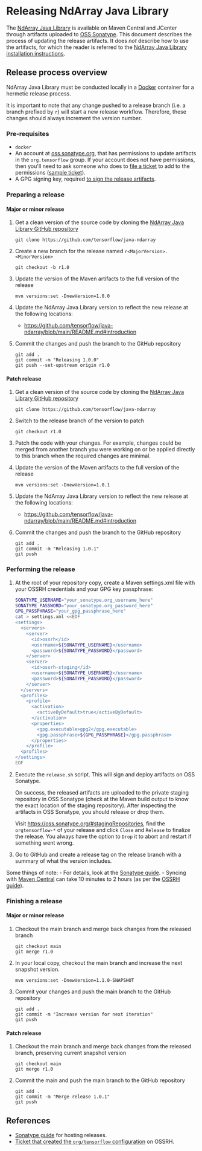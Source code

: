 # Releasing NdArray Java Library

The
[NdArray Java Library](https://github.com/tensorflow/java-ndarray) is available on Maven Central and JCenter
through artifacts uploaded to
[OSS Sonatype](https://oss.sonatype.org/content/repositories/releases/org/tensorflow/). This
document describes the process of updating the release artifacts. It does _not_ describe how to use
the artifacts, for which the reader is referred to the
[NdArray Java Library installation instructions](https://github.com/tensorflow/java-ndarray/blob/main/README.md).

## Release process overview

NdArray Java Library must be conducted locally in a [Docker](https://www.docker.com) container for a hermetic release process.

It is important to note that any change pushed to a release branch (i.e. a branch prefixed
by `r`) will start a new release workflow. Therefore, these changes should always increment the
version number.

### Pre-requisites

-   `docker`
-   An account at [oss.sonatype.org](https://oss.sonatype.org/), that has
    permissions to update artifacts in the `org.tensorflow` group. If your
    account does not have permissions, then you'll need to ask someone who does
    to [file a ticket](https://issues.sonatype.org/) to add to the permissions
    ([sample ticket](https://issues.sonatype.org/browse/MVNCENTRAL-1637)).
-   A GPG signing key, required
    [to sign the release artifacts](http://central.sonatype.org/pages/apache-maven.html#gpg-signed-components).

### Preparing a release

#### Major or minor release

1.  Get a clean version of the source code by cloning the
    [NdArray Java Library GitHub repository](https://github.com/tensorflow/java-ndarray)
    ```
    git clone https://github.com/tensorflow/java-ndarray
    ```
2.  Create a new branch for the release named `r<MajorVersion>.<MinorVersion>`
    ```
    git checkout -b r1.0
    ```
3.  Update the version of the Maven artifacts to the full version of the release
    ```
    mvn versions:set -DnewVersion=1.0.0
    ```
4.  Update the NdArray Java Library version to reflect the new release at the following locations:
    - https://github.com/tensorflow/java-ndarray/blob/main/README.md#introduction

5.  Commit the changes and push the branch to the GitHub repository
    ```
    git add .
    git commit -m "Releasing 1.0.0"
    git push --set-upstream origin r1.0
    ```

#### Patch release

1.  Get a clean version of the source code by cloning the
    [NdArray Java Library GitHub repository](https://github.com/tensorflow/java-ndarray)
    ```
    git clone https://github.com/tensorflow/java-ndarray
    ```
2.  Switch to the release branch of the version to patch
    ```
    git checkout r1.0
    ```
3.  Patch the code with your changes. For example, changes could be merged from another branch you
    were working on or be applied directly to this branch when the required changes are minimal.

4.  Update the version of the Maven artifacts to the full version of the release
    ```
    mvn versions:set -DnewVersion=1.0.1
    ```
5.  Update the NdArray Java Library version to reflect the new release at the following locations:
    - https://github.com/tensorflow/java-ndarray/blob/main/README.md#introduction

6.  Commit the changes and push the branch to the GitHub repository
    ```
    git add .
    git commit -m "Releasing 1.0.1"
    git push
    ```

### Performing the release

1.  At the root of your repository copy, create a Maven settings.xml file with your OSSRH credentials and
    your GPG key passphrase:
    ```sh
    SONATYPE_USERNAME="your_sonatype.org_username_here"
    SONATYPE_PASSWORD="your_sonatype.org_password_here"
    GPG_PASSPHRASE="your_gpg_passphrase_here"
    cat > settings.xml <<EOF
    <settings>
      <servers>
        <server>
          <id>ossrh</id>
          <username>${SONATYPE_USERNAME}</username>
          <password>${SONATYPE_PASSWORD}</password>
        </server>
        <server>
          <id>ossrh-staging</id>
          <username>${SONATYPE_USERNAME}</username>
          <password>${SONATYPE_PASSWORD}</password>
        </server>
      </servers>
      <profiles>
        <profile>
          <activation>
            <activeByDefault>true</activeByDefault>
          </activation>
          <properties>
            <gpg.executable>gpg2</gpg.executable>
            <gpg.passphrase>${GPG_PASSPHRASE}</gpg.passphrase>
          </properties>
        </profile>
      <profiles>
    </settings>
    EOF
    ```
2.  Execute the `release.sh` script. This will sign and deploy artifacts on OSS Sonatype.

    On success, the released artifacts are uploaded to the private staging repository in OSS Sonatype (check at the Maven
    build output to know the exact location of the staging repository). After inspecting the artifacts in OSS Sonatype, you 
    should release or drop them.
    
    Visit https://oss.sonatype.org/#stagingRepositories, find the `orgtensorflow-*`
    of your release and click `Close` and `Release` to finalize the release. You always have the option
    to `Drop` it to abort and restart if something went wrong.

3.  Go to GitHub and create a release tag on the release branch with a summary of what the version includes.

Some things of note:
    - For details, look at the [Sonatype guide](http://central.sonatype.org/pages/releasing-the-deployment.html).
    - Syncing with [Maven Central](http://repo1.maven.org/maven2/org/tensorflow/)
      can take 10 minutes to 2 hours (as per the [OSSRH guide](http://central.sonatype.org/pages/ossrh-guide.html#releasing-to-central)).

### Finishing a release

#### Major or minor release

1. Checkout the main branch and merge back changes from the released branch
   ```
   git checkout main
   git merge r1.0
   ```
2. In your local copy, checkout the main branch and increase the next snapshot version.
   ```
   mvn versions:set -DnewVersion=1.1.0-SNAPSHOT
   ```

3. Commit your changes and push the main branch to the GitHub repository
   ```
   git add .
   git commit -m "Increase version for next iteration"
   git push
   ```

#### Patch release

1. Checkout the main branch and merge back changes from the released branch, preserving current snapshot version
   ```
   git checkout main
   git merge r1.0
   ```
2. Commit the main and push the main branch to the GitHub repository
   ```
   git add .
   git commit -m "Merge release 1.0.1"
   git push
   ```

## References

-   [Sonatype guide](http://central.sonatype.org/pages/ossrh-guide.html) for
    hosting releases.
-   [Ticket that created the `org/tensorflow` configuration](https://issues.sonatype.org/browse/OSSRH-28072) on OSSRH.
